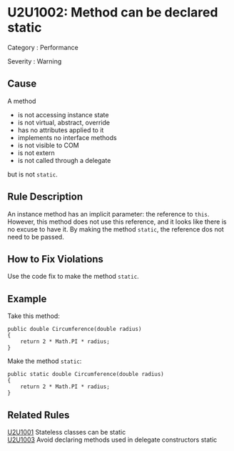 # U2U1002: Method can be declared static

Category : Performance

Severity : Warning

## Cause

A method

- is not accessing instance state
- is not virtual, abstract, override
- has no attributes applied to it
- implements no interface methods
- is not visible to COM
- is not extern
- is not called through a delegate

but is not `static`.

## Rule Description

An instance method has an implicit parameter: the reference to `this`. However, this method does not use this reference, and it looks like
there is no excuse to have it. By making the method `static`, the reference dos not need to be passed.

## How to Fix Violations

Use the code fix to make the method `static`.

## Example

Take this method:

    public double Circumference(double radius)
    {
        return 2 * Math.PI * radius;
    }

Make the method `static`:

    public static double Circumference(double radius)
    {
        return 2 * Math.PI * radius;
    }

## Related Rules

[U2U1001](U2U1001.md) Stateless classes can be static  
[U2U1003](U2U1003.md) Avoid declaring methods used in delegate constructors static  
